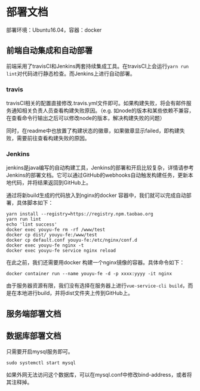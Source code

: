 # 部署文档
部署环境：Ubuntu16.04，容器：docker

## 前端自动集成和自动部署
前端采用了travisCI和Jenkins两套持续集成工具。在travisCI上会运行`yarn run lint`对代码进行静态检查。而Jenkins上进行自动部署。

### travis
travisCI相关的配置直接修改.travis.yml文件即可。如果构建失败，将会有邮件服务通知相关负责人员查看构建失败原因。（e.g. 如node的版本和某些依赖不兼容，在查看命令行输出之后可以修改node的版本，解决构建失败的问题）

同时，在readme中也放置了构建状态的徽章，如果徽章显示failed，即构建失败，需要前往查看构建失败的原因。

### Jenkins
jenkins是java编写的自动构建工具，Jenkins的部署和开启比较复杂，详情请参考Jenkins的部署文档。它可以通过GitHub的webhooks自动触发构建任务，更新本地代码，并将结果返回到GitHub上。

通过将新build生成的代码放入到nginx的docker 容器中，我们就可以完成自动部署，具体脚本如下：
```shell
yarn install --registry=https://registry.npm.taobao.org
yarn run lint
echo 'lint success'
docker exec youyu-fe rm -rf /www/test
docker cp dist/ youyu-fe:/www/test
docker cp default.conf youyu-fe:/etc/nginx/conf.d
docker exec youyu-fe nginx -t
docker exec youyu-fe service nginx reload
```
在此之前，我们还需要用docker 构建一个nginx镜像的容器。具体命令如下：
```shell
docker container run --name youyu-fe -d -p xxxx:yyyy -it nginx
```
由于服务器资源有限，我们没有选择在服务器上进行`vue-service-cli build`，而是在本地进行build，并将dist文件夹上传到GitHub上。

## 服务端部署文档

## 数据库部署文档
只需要开启mysql服务即可。
```
sudo systemctl start mysql
```
如果外网无法访问这个数据库，可以在mysql.conf中修改bind-address，或者将其注释掉。